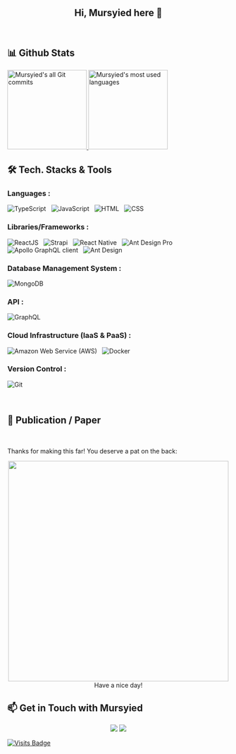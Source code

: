 <div align="center">
  <h2>Hi, Mursyied here 👋</h2>
</div>

<div align="center">
  
</div>

<br />


## 📊️&nbsp;Github Stats

<a href="https://github.com/mursyiedqathafi">
  <img alt="Mursyied's all Git commits" height="180em" src="https://github-readme-stats.vercel.app/api?username=mursyiedqathafi&show_icons=true&theme=vue-dark&include_all_commits=true&count_private=true" />
  <img alt="Mursyied's most used languages" height="180em" src="https://github-readme-stats.vercel.app/api/top-langs/?username=mursyiedqathafi&layout=compact&theme=vue-dark&hide=shards,shaderlab,hlsl,html,css&langs_count=6" />
</a>

<br />

## 🛠 Tech. Stacks & Tools

### Languages :

<img alt="TypeScript" src="https://img.shields.io/badge/typescript-%23007ACC.svg?&style=for-the-badge&logo=typescript&logoColor=white" />&nbsp;&nbsp;
<img alt="JavaScript" src="https://img.shields.io/badge/javascript%20-%23323330.svg?&style=for-the-badge&logo=javascript&logoColor=%23F7DF1E" />&nbsp;&nbsp;
<img alt="HTML" src="https://img.shields.io/badge/html5%20-%23E34F26.svg?&style=for-the-badge&logo=html5&logoColor=white" />&nbsp;&nbsp;
<img alt="CSS" src="https://img.shields.io/badge/css3%20-%231572B6.svg?&style=for-the-badge&logo=css3&logoColor=white" />&nbsp;&nbsp;

<!-- <img src="https://img.shields.io/badge/python%20-%2314354C.svg?&style=for-the-badge&logo=python&logoColor=white" />&nbsp;&nbsp; -->
<!-- <img src="https://img.shields.io/badge/shell_script%20-%23121011.svg?&style=for-the-badge&logo=gnu-bash&logoColor=white" />&nbsp;&nbsp; -->

### Libraries/Frameworks :

<img alt="ReactJS" src="https://img.shields.io/badge/react_JS%20-%2320232a.svg?&style=for-the-badge&logo=react&logoColor=%2361DAFB" />&nbsp;&nbsp;
<img alt="Strapi" src="https://img.shields.io/badge/strapi%20-%232E7EEA.svg?&style=for-the-badge&logo=strapi&logoColor=white" />&nbsp;&nbsp;
<img alt="React Native" src="https://img.shields.io/badge/react_native%20-%2320232a.svg?&style=for-the-badge&logo=react&logoColor=%2361DAFB" />&nbsp;&nbsp;
<img alt="Ant Design Pro" src="https://img.shields.io/badge/Ant_Design_Pro-0170FE?style=for-the-badge&logo=ant-design&logoColor=white" />&nbsp;&nbsp;
<img alt="Apollo GraphQL client" src="https://img.shields.io/badge/-Apollo_GraphQL-311C87?style=for-the-badge&logo=apollo-graphql" />&nbsp;&nbsp;
<img alt="Ant Design" src="https://img.shields.io/badge/-Ant_Design-%230170FE?&style=for-the-badge&logo=ant-design&logoColor=white" />&nbsp;&nbsp;

### Database Management System :

<img alt="MongoDB" src ="https://img.shields.io/badge/MongoDB-%234ea94b.svg?&style=for-the-badge&logo=mongodb&logoColor=white" />&nbsp;&nbsp;

<!-- <img src="https://img.shields.io/badge/mysql-%234479A1.svg?&style=for-the-badge&logo=mysql&logoColor=white" />&nbsp;&nbsp; -->

### API :

<img alt="GraphQL" src="https://img.shields.io/badge/graphql%20-%23E10098.svg?&style=for-the-badge&logo=graphql&logoColor=white" />&nbsp;&nbsp;

### Cloud Infrastructure (IaaS & PaaS) :

<img alt="Amazon Web Service (AWS)" src="https://img.shields.io/badge/AWS-%23FF9900.svg?&style=for-the-badge&logo=amazon-aws&logoColor=white" />&nbsp;&nbsp;
<img alt="Docker" src="https://img.shields.io/badge/docker-%230db7ed.svg?style=for-the-badge&logo=docker&logoColor=white" />&nbsp;&nbsp;
<!-- <img alt="Vercel" src="https://img.shields.io/badge/vercel-%23000000.svg?&style=for-the-badge&logo=vercel&logoColor=white"/>&nbsp;&nbsp; -->
<!-- <img alt="Netlify" src="https://img.shields.io/badge/netlify-%2300C7B7.svg?&style=for-the-badge&logo=netlify&logoColor=white"/>&nbsp;&nbsp; -->

### Version Control :

<img alt="Git" src="https://img.shields.io/badge/git%20-%23F05033.svg?&style=for-the-badge&logo=git&logoColor=white" />&nbsp;&nbsp;

<!-- <img src="https://img.shields.io/badge/github%20-%23121011.svg?&style=for-the-badge&logo=github&logoColor=white" />&nbsp;&nbsp; -->
<!-- <img src="https://img.shields.io/badge/gitlab%20-%23181717.svg?&style=for-the-badge&logo=gitlab&logoColor=white" />&nbsp;&nbsp; -->

<!--
## 📺 My YouTube Videos & Tutorials
-->

<!--
<details>
  <summary>Utilizing GraphQL API in a Strapi app</summary>
  <a href="https://youtu.be/OMkmjTN2NRM">Strapi x GraphQL Single Image Upload & Multiple Images Upload using Altair GraphQL Client</a> <br/>
  <a href="https://youtu.be/LwB2Yw3JKys">Strapi GraphQL - Login & Authenticated CRUD Operations</a> <br/>
  <a href="https://youtu.be/MaHylqj4jOQ">Strapi GraphQL - Unauthenticated CRUD Operations</a> <br/>
  <a href="https://youtu.be/G0iLFBE7E_A">Strapi Headless CMS - GraphQL API CRUD operation (Create)</a> <br/>
</details>
-->

<!--
### Utilizing GraphQL API in a Strapi app
- [Strapi x GraphQL Single Image Upload & Multiple Images Upload using Altair GraphQL Client](https://youtu.be/OMkmjTN2NRM)
- [Strapi GraphQL - Login & Authenticated CRUD Operations](https://youtu.be/LwB2Yw3JKys)
- [Strapi GraphQL - Unauthenticated CRUD Operations](https://youtu.be/MaHylqj4jOQ)
- [Strapi Headless CMS - GraphQL API CRUD operation (Create)](https://youtu.be/G0iLFBE7E_A)
-->

<!--
### Connecting Strapi app to AWS S3 (upload provider) 
- [How to set up AWS S3 upload provider in your Strapi app](https://dev.to/kevinadhiguna/how-to-setup-amazon-s3-upload-provider-in-your-strapi-app-1opc)
-->

<!--
### A Strapi & ReactJS example app : Apple inventory app
- [ReactJS Strapi - Apple Inventory Website](https://youtu.be/Q49e6m9v414)
-->

<!--
### Strapi app powered by REST API
- [Authentication & Authorization in Strapi using REST API Postman](https://youtu.be/O7O3rrDuLs4)
-->

<!--
### Set up your Strapi app
- [Strapi & MongoDB - ID Card Repository with REST API and GraphQL](https://youtu.be/U0nXkjs91c4)
- [CORS in Strapi, Upload File with GraphQL API using Altair](https://youtu.be/ePc6Slq6udg)<br/>
⚠️ For setting up CORS in Strapi, please have a look at this article : [Configure CORS in Strapi](https://dev.to/kevinadhiguna/what-is-cors-how-to-configure-cors-in-strapi-461b)
-->

<!--
### Disable Telemetry in your Strapi app
- [How to disable telemetry in your Strapi app](https://dev.to/kevinadhiguna/disable-telemetry-in-strapi-2egf)
-->

<!--
### ReactJS Internationalization & Ant Design Pro
- [Translating & Internationalizing React App with Ant Design Pro & UmiJS](https://youtu.be/1Pyefc3Sppg)
-->

<!--
### Wriitng an IEEE International Confrence Paper using LaTex
- [ApWiMob IEEE International Conference Paper Template with Overleaf/Latex](https://youtu.be/2OdCb15acCw)
- [Writing IEEE Paper using Overleaf and LaTeX](https://youtu.be/KOYi265scaA)
-->

<!--
### Javascript tutorials
- [What are Callback Functions in Javascript? | Callback function examples](https://youtu.be/3iKNumCRvsE)
- [What is Promise in Javascript? | Explained with an example!](https://youtu.be/LVrKY0XxFZs)
- [What is Async/Await in Javascript ? | Explained with an example!](https://youtu.be/H4O1qOBHgaQ)
-->

<br />

## 📜 Publication / Paper


<!--
## 👨🏻‍💻 &nbsp;About Kevin

💡 &nbsp; I love to explore information technology and am passionate in Front-End Development and Cyber Security. <br />
🎯 &nbsp; My goal is to contribute to my country in IT field. 
-->

<br />

Thanks for making this far! You deserve a pat on the back:

<p align="center">
  <img width="500" src="https://github-readme-quotes.herokuapp.com/quote?theme=vue-dark&animation=default&layout=default&font=default" />
  <br/>
  Have a nice day!
</p>

<!-- 🎓 &nbsp; I am currently studying at Computer Science at a university. <br />
✍️ &nbsp; In my free time, I develop my language skills, especially learning and speaking English🇬🇧 and Japanese🇯🇵. <br />
💬 &nbsp; Feel free to reach out to me for some interesting discussion. <br />
✉️ &nbsp; You can connect with me through LinkedIn or shoot me an email! I'll try to respond as soon as I can. <br />
-->

<!--
<img align="left" alt="Visual Studio Code" width="26px" src="https://raw.githubusercontent.com/github/explore/80688e429a7d4ef2fca1e82350fe8e3517d3494d/topics/visual-studio-code/visual-studio-code.png" />
<img align="left" alt="HTML5" width="26px" src="https://raw.githubusercontent.com/github/explore/80688e429a7d4ef2fca1e82350fe8e3517d3494d/topics/html/html.png" />
<img align="left" alt="CSS3" width="26px" src="https://raw.githubusercontent.com/github/explore/80688e429a7d4ef2fca1e82350fe8e3517d3494d/topics/css/css.png" />
<img align="left" alt="JavaScript" width="26px" src="https://raw.githubusercontent.com/github/explore/80688e429a7d4ef2fca1e82350fe8e3517d3494d/topics/javascript/javascript.png" />
<img align="left" alt="React" width="26px" src="https://raw.githubusercontent.com/github/explore/80688e429a7d4ef2fca1e82350fe8e3517d3494d/topics/react/react.png" />
<img align="left" alt="GraphQL" width="26px" src="https://raw.githubusercontent.com/github/explore/80688e429a7d4ef2fca1e82350fe8e3517d3494d/topics/graphql/graphql.png" />
<img align="left" alt="SQL" width="26px" src="https://raw.githubusercontent.com/github/explore/80688e429a7d4ef2fca1e82350fe8e3517d3494d/topics/sql/sql.png" />
<img align="left" alt="MySQL" width="26px" src="https://raw.githubusercontent.com/github/explore/80688e429a7d4ef2fca1e82350fe8e3517d3494d/topics/mysql/mysql.png" />
<img align="left" alt="MongoDB" width="26px" src="https://raw.githubusercontent.com/github/explore/80688e429a7d4ef2fca1e82350fe8e3517d3494d/topics/mongodb/mongodb.png" />
<img align="left" alt="Git" width="26px" src="https://raw.githubusercontent.com/github/explore/80688e429a7d4ef2fca1e82350fe8e3517d3494d/topics/git/git.png" />
<img align="left" alt="GitHub" width="26px" src="https://raw.githubusercontent.com/github/explore/78df643247d429f6cc873026c0622819ad797942/topics/github/github.png" />
<img align="left" alt="Terminal" width="26px" src="https://raw.githubusercontent.com/github/explore/80688e429a7d4ef2fca1e82350fe8e3517d3494d/topics/terminal/terminal.png" /> 
<br>
<br>
-->

## :mailbox: Get in Touch with Mursyied

<p align="center" id="contact">
  <a href= "https://www.linkedin.com/in/mursyiedqathafi/"><img src="https://img.icons8.com/dusk/48/000000/linkedin.png"/></a>
  <a href= "mailto:mursyiedq@gmail.com"><img src="https://img.icons8.com/dusk/48/000000/gmail.png"/></a>
</p>

<!--
<p align="center">
  <img align="left" src="https://img.shields.io/badge/hi.kevinadhiguna@gmail.com-D14836?style=for-the-badge&logo=gmail&logoColor=white" />
  <img align="left" src="https://img.shields.io/badge/kevinadhiguna-%230077B5.svg?style=for-the-badge&logo=linkedin&logoColor=white" />
</p>
<br/>
<br/>
-->

[![Visits Badge](https://badges.pufler.dev/visits/mursyiedqathafi/mursyiedqathafi)](https://github.com/mursyiedqathafi)

<!--
<p align="center">
  Profile Views<br>
  <img src="https://profile-counter.glitch.me/mursyiedqathafi/count.svg" />
</p>
-->

<!--
**mursyiedqathafi/mursyiedqathafi** is a ✨ _special_ ✨ repository because its `README.md` (this file) appears on your GitHub profile.

